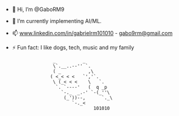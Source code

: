 - 👋 Hi, I’m @GaboRM9
- 🌱 I’m currently implementing AI/ML.
- 📫 www.linkedin.com/in/gabrielrm101010 - gabo9rm@gmail.com
- ⚡ Fun fact: I like dogs, tech, music and my family

                     _          _
                     \`.__..--'' `.
                     ( _          ,\
                    ( <_< < <   `','`.
                     \ (_< < <    \   `.
                      `. `----'   (  q _p
                        `-._  _.-' `-(_''\
                         (_'))--,      `._\
                            `-._<
                                    101010
